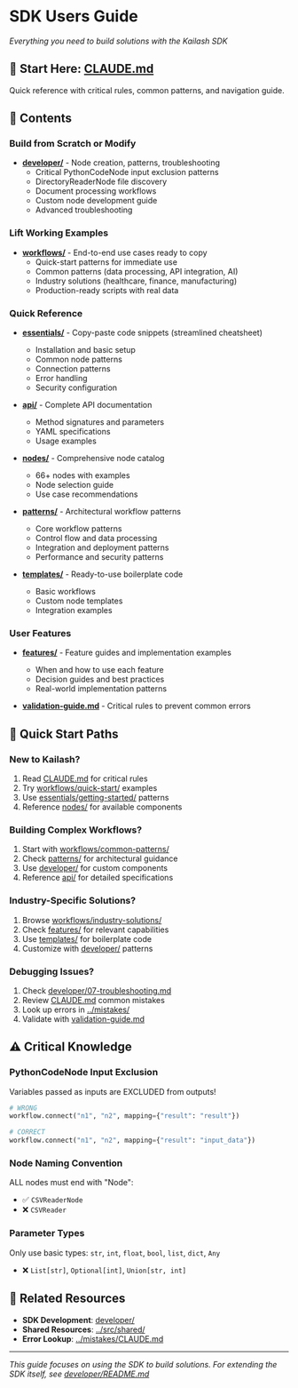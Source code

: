 # SDK Users Guide

*Everything you need to build solutions with the Kailash SDK*

## 🚨 Start Here: [CLAUDE.md](CLAUDE.md)
Quick reference with critical rules, common patterns, and navigation guide.

## 📁 Contents

### **Build from Scratch or Modify**
- **[developer/](developer/)** - Node creation, patterns, troubleshooting
  - Critical PythonCodeNode input exclusion patterns
  - DirectoryReaderNode file discovery
  - Document processing workflows
  - Custom node development guide
  - Advanced troubleshooting

### **Lift Working Examples**
- **[workflows/](workflows/)** - End-to-end use cases ready to copy
  - Quick-start patterns for immediate use
  - Common patterns (data processing, API integration, AI)
  - Industry solutions (healthcare, finance, manufacturing)
  - Production-ready scripts with real data

### **Quick Reference**
- **[essentials/](essentials/)** - Copy-paste code snippets (streamlined cheatsheet)
  - Installation and basic setup
  - Common node patterns
  - Connection patterns
  - Error handling
  - Security configuration

- **[api/](api/)** - Complete API documentation
  - Method signatures and parameters
  - YAML specifications
  - Usage examples

- **[nodes/](nodes/)** - Comprehensive node catalog
  - 66+ nodes with examples
  - Node selection guide
  - Use case recommendations

- **[patterns/](patterns/)** - Architectural workflow patterns
  - Core workflow patterns
  - Control flow and data processing
  - Integration and deployment patterns
  - Performance and security patterns

- **[templates/](templates/)** - Ready-to-use boilerplate code
  - Basic workflows
  - Custom node templates
  - Integration examples

### **User Features**
- **[features/](features/)** - Feature guides and implementation examples
  - When and how to use each feature
  - Decision guides and best practices
  - Real-world implementation patterns

- **[validation-guide.md](validation-guide.md)** - Critical rules to prevent common errors

## 🎯 Quick Start Paths

### **New to Kailash?**
1. Read [CLAUDE.md](CLAUDE.md) for critical rules
2. Try [workflows/quick-start/](workflows/quick-start/) examples
3. Use [essentials/getting-started/](essentials/getting-started/) patterns
4. Reference [nodes/](nodes/) for available components

### **Building Complex Workflows?**
1. Start with [workflows/common-patterns/](workflows/common-patterns/)
2. Check [patterns/](patterns/) for architectural guidance
3. Use [developer/](developer/) for custom components
4. Reference [api/](api/) for detailed specifications

### **Industry-Specific Solutions?**
1. Browse [workflows/industry-solutions/](workflows/industry-solutions/)
2. Check [features/](features/) for relevant capabilities
3. Use [templates/](templates/) for boilerplate code
4. Customize with [developer/](developer/) patterns

### **Debugging Issues?**
1. Check [developer/07-troubleshooting.md](developer/07-troubleshooting.md)
2. Review [CLAUDE.md](CLAUDE.md) common mistakes
3. Look up errors in [../mistakes/](../mistakes/)
4. Validate with [validation-guide.md](validation-guide.md)

## ⚠️ Critical Knowledge

### **PythonCodeNode Input Exclusion**
Variables passed as inputs are EXCLUDED from outputs!
```python
# WRONG
workflow.connect("n1", "n2", mapping={"result": "result"})

# CORRECT
workflow.connect("n1", "n2", mapping={"result": "input_data"})
```

### **Node Naming Convention**
ALL nodes must end with "Node":
- ✅ `CSVReaderNode`
- ❌ `CSVReader`

### **Parameter Types**
Only use basic types: `str`, `int`, `float`, `bool`, `list`, `dict`, `Any`
- ❌ `List[str]`, `Optional[int]`, `Union[str, int]`

## 📖 Related Resources

- **SDK Development**: [developer/](developer/)
- **Shared Resources**: [../src/shared/](../src/shared/)
- **Error Lookup**: [../mistakes/CLAUDE.md](../mistakes/CLAUDE.md)

---

*This guide focuses on using the SDK to build solutions. For extending the SDK itself, see [developer/README.md](developer/README.md)*